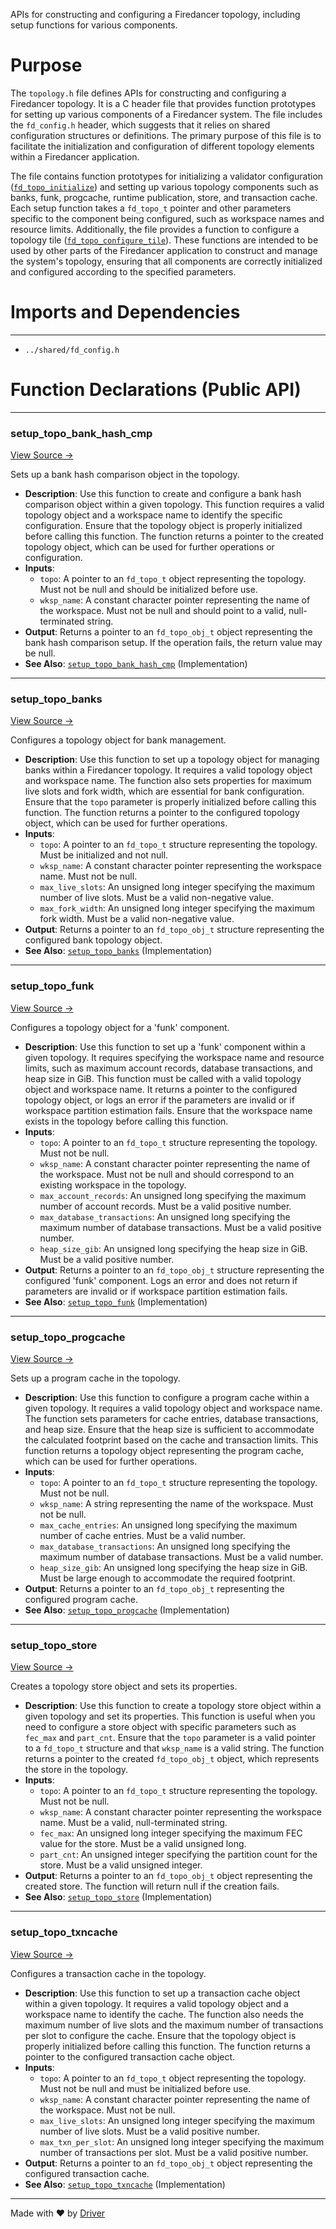 <!--------------------------------------------------------------------------------->
<!-- IMPORTANT: This file is auto-generated by Driver (https://driver.ai). -------->
<!-- Manual edits may be overwritten on future commits. --------------------------->
<!--------------------------------------------------------------------------------->

APIs for constructing and configuring a Firedancer topology, including setup functions for various components.

# Purpose
The `topology.h` file defines APIs for constructing and configuring a Firedancer topology. It is a C header file that provides function prototypes for setting up various components of a Firedancer system. The file includes the `fd_config.h` header, which suggests that it relies on shared configuration structures or definitions. The primary purpose of this file is to facilitate the initialization and configuration of different topology elements within a Firedancer application.

The file contains function prototypes for initializing a validator configuration ([`fd_topo_initialize`](<#fd_topo_initialize>)) and setting up various topology components such as banks, funk, progcache, runtime publication, store, and transaction cache. Each setup function takes a `fd_topo_t` pointer and other parameters specific to the component being configured, such as workspace names and resource limits. Additionally, the file provides a function to configure a topology tile ([`fd_topo_configure_tile`](<#fd_topo_configure_tile>)). These functions are intended to be used by other parts of the Firedancer application to construct and manage the system's topology, ensuring that all components are correctly initialized and configured according to the specified parameters.
# Imports and Dependencies

---
- `../shared/fd_config.h`


# Function Declarations (Public API)

---
### setup\_topo\_bank\_hash\_cmp<!-- {{#callable_declaration:setup_topo_bank_hash_cmp}} -->
[View Source →](<../../../../../src/app/firedancer/topology.h#L16>)

Sets up a bank hash comparison object in the topology.
- **Description**: Use this function to create and configure a bank hash comparison object within a given topology. This function requires a valid topology object and a workspace name to identify the specific configuration. Ensure that the topology object is properly initialized before calling this function. The function returns a pointer to the created topology object, which can be used for further operations or configuration.
- **Inputs**:
    - `topo`: A pointer to an `fd_topo_t` object representing the topology. Must not be null and should be initialized before use.
    - `wksp_name`: A constant character pointer representing the name of the workspace. Must not be null and should point to a valid, null-terminated string.
- **Output**: Returns a pointer to an `fd_topo_obj_t` object representing the bank hash comparison setup. If the operation fails, the return value may be null.
- **See Also**: [`setup_topo_bank_hash_cmp`](<topology.c.md#setup_topo_bank_hash_cmp>)  (Implementation)


---
### setup\_topo\_banks<!-- {{#callable_declaration:setup_topo_banks}} -->
[View Source →](<../../../../../src/app/firedancer/topology.h#L19>)

Configures a topology object for bank management.
- **Description**: Use this function to set up a topology object for managing banks within a Firedancer topology. It requires a valid topology object and workspace name. The function also sets properties for maximum live slots and fork width, which are essential for bank configuration. Ensure that the `topo` parameter is properly initialized before calling this function. The function returns a pointer to the configured topology object, which can be used for further operations.
- **Inputs**:
    - `topo`: A pointer to an `fd_topo_t` structure representing the topology. Must be initialized and not null.
    - `wksp_name`: A constant character pointer representing the workspace name. Must not be null.
    - `max_live_slots`: An unsigned long integer specifying the maximum number of live slots. Must be a valid non-negative value.
    - `max_fork_width`: An unsigned long integer specifying the maximum fork width. Must be a valid non-negative value.
- **Output**: Returns a pointer to an `fd_topo_obj_t` structure representing the configured bank topology object.
- **See Also**: [`setup_topo_banks`](<topology.c.md#setup_topo_banks>)  (Implementation)


---
### setup\_topo\_funk<!-- {{#callable_declaration:setup_topo_funk}} -->
[View Source →](<../../../../../src/app/firedancer/topology.h#L25>)

Configures a topology object for a 'funk' component.
- **Description**: Use this function to set up a 'funk' component within a given topology. It requires specifying the workspace name and resource limits, such as maximum account records, database transactions, and heap size in GiB. This function must be called with a valid topology object and workspace name. It returns a pointer to the configured topology object, or logs an error if the parameters are invalid or if workspace partition estimation fails. Ensure that the workspace name exists in the topology before calling this function.
- **Inputs**:
    - `topo`: A pointer to an `fd_topo_t` structure representing the topology. Must not be null.
    - `wksp_name`: A constant character pointer representing the name of the workspace. Must not be null and should correspond to an existing workspace in the topology.
    - `max_account_records`: An unsigned long specifying the maximum number of account records. Must be a valid positive number.
    - `max_database_transactions`: An unsigned long specifying the maximum number of database transactions. Must be a valid positive number.
    - `heap_size_gib`: An unsigned long specifying the heap size in GiB. Must be a valid positive number.
- **Output**: Returns a pointer to an `fd_topo_obj_t` structure representing the configured 'funk' component. Logs an error and does not return if parameters are invalid or if workspace partition estimation fails.
- **See Also**: [`setup_topo_funk`](<topology.c.md#setup_topo_funk>)  (Implementation)


---
### setup\_topo\_progcache<!-- {{#callable_declaration:setup_topo_progcache}} -->
[View Source →](<../../../../../src/app/firedancer/topology.h#L32>)

Sets up a program cache in the topology.
- **Description**: Use this function to configure a program cache within a given topology. It requires a valid topology object and workspace name. The function sets parameters for cache entries, database transactions, and heap size. Ensure that the heap size is sufficient to accommodate the calculated footprint based on the cache and transaction limits. This function returns a topology object representing the program cache, which can be used for further operations.
- **Inputs**:
    - `topo`: A pointer to an `fd_topo_t` structure representing the topology. Must not be null.
    - `wksp_name`: A string representing the name of the workspace. Must not be null.
    - `max_cache_entries`: An unsigned long specifying the maximum number of cache entries. Must be a valid number.
    - `max_database_transactions`: An unsigned long specifying the maximum number of database transactions. Must be a valid number.
    - `heap_size_gib`: An unsigned long specifying the heap size in GiB. Must be large enough to accommodate the required footprint.
- **Output**: Returns a pointer to an `fd_topo_obj_t` representing the configured program cache.
- **See Also**: [`setup_topo_progcache`](<topology.c.md#setup_topo_progcache>)  (Implementation)


---
### setup\_topo\_store<!-- {{#callable_declaration:setup_topo_store}} -->
[View Source →](<../../../../../src/app/firedancer/topology.h#L44>)

Creates a topology store object and sets its properties.
- **Description**: Use this function to create a topology store object within a given topology and set its properties. This function is useful when you need to configure a store object with specific parameters such as `fec_max` and `part_cnt`. Ensure that the `topo` parameter is a valid pointer to a `fd_topo_t` structure and that `wksp_name` is a valid string. The function returns a pointer to the created `fd_topo_obj_t` object, which represents the store in the topology.
- **Inputs**:
    - `topo`: A pointer to an `fd_topo_t` structure representing the topology. Must not be null.
    - `wksp_name`: A constant character pointer representing the workspace name. Must be a valid, null-terminated string.
    - `fec_max`: An unsigned long integer specifying the maximum FEC value for the store. Must be a valid unsigned long.
    - `part_cnt`: An unsigned integer specifying the partition count for the store. Must be a valid unsigned integer.
- **Output**: Returns a pointer to an `fd_topo_obj_t` object representing the created store. The function will return null if the creation fails.
- **See Also**: [`setup_topo_store`](<topology.c.md#setup_topo_store>)  (Implementation)


---
### setup\_topo\_txncache<!-- {{#callable_declaration:setup_topo_txncache}} -->
[View Source →](<../../../../../src/app/firedancer/topology.h#L50>)

Configures a transaction cache in the topology.
- **Description**: Use this function to set up a transaction cache object within a given topology. It requires a valid topology object and a workspace name to identify the cache. The function also needs the maximum number of live slots and the maximum number of transactions per slot to configure the cache. Ensure that the topology object is properly initialized before calling this function. The function returns a pointer to the configured transaction cache object.
- **Inputs**:
    - `topo`: A pointer to an `fd_topo_t` object representing the topology. Must not be null and must be initialized before use.
    - `wksp_name`: A constant character pointer representing the name of the workspace. Must not be null.
    - `max_live_slots`: An unsigned long integer specifying the maximum number of live slots. Must be a valid positive number.
    - `max_txn_per_slot`: An unsigned long integer specifying the maximum number of transactions per slot. Must be a valid positive number.
- **Output**: Returns a pointer to an `fd_topo_obj_t` object representing the configured transaction cache.
- **See Also**: [`setup_topo_txncache`](<topology.c.md#setup_topo_txncache>)  (Implementation)



---
Made with ❤️ by [Driver](https://www.driver.ai/)